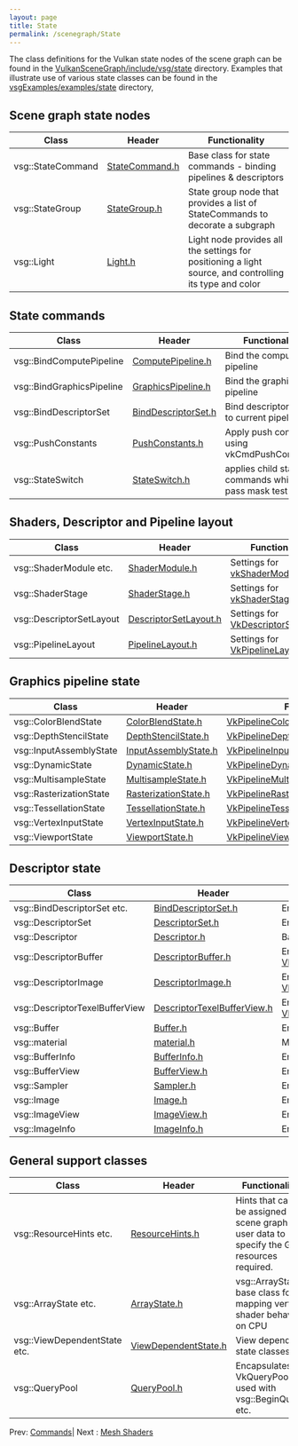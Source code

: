 ```yaml
---
layout: page
title: State
permalink: /scenegraph/State
---
```


The class definitions for the Vulkan state nodes of the scene graph can be found in the [VulkanSceneGraph/include/vsg/state](https://github.com/vsg-dev/VulkanSceneGraph/blob/master/include/vsg/state/) directory.  Examples that illustrate use of various state classes can be found in the [vsgExamples/examples/state](https://github.com/vsg-dev/vsgExamples/tree/master/examples/state) directory,

## Scene graph state nodes

| Class | Header | Functionality |
| --- | --- | --- |
| vsg::StateCommand | [StateCommand.h](https://github.com/vsg-dev/VulkanSceneGraph/blob/master/include/vsg/state/) | Base class for state commands - binding pipelines & descriptors |
| vsg::StateGroup | [StateGroup.h](https://github.com/vsg-dev/VulkanSceneGraph/blob/master/include/vsg/nodes/StateGroup.h) | State group node that provides a list of StateCommands to decorate a subgraph |
| vsg::Light | [Light.h](https://github.com/vsg-dev/VulkanSceneGraph/blob/master/include/vsg/nodes/Light.h) | Light node provides all the settings for positioning a light source, and controlling its type and color |

## State commands

| Class | Header | Functionality |
| --- | --- | --- |
| vsg::BindComputePipeline | [ComputePipeline.h](https://github.com/vsg-dev/VulkanSceneGraph/blob/master/include/vsg/state/ComputePipeline.h) | Bind the compute pipeline |
| vsg::BindGraphicsPipeline | [GraphicsPipeline.h](https://github.com/vsg-dev/VulkanSceneGraph/blob/master/include/vsg/state/GraphicsPipeline.h) | Bind the graphics pipeline |
| vsg::BindDescriptorSet | [BindDescriptorSet.h](https://github.com/vsg-dev/VulkanSceneGraph/blob/master/include/vsg/state/BindDescriptorSet.h) | Bind descriptor sets to current pipeline |
| vsg::PushConstants | [PushConstants.h](https://github.com/vsg-dev/VulkanSceneGraph/blob/master/include/vsg/state/PushConstants.h) |  Apply push constants using vkCmdPushConstants |
| vsg::StateSwitch | [StateSwitch.h](https://github.com/vsg-dev/VulkanSceneGraph/blob/master/include/vsg/state/StateSwitch.h) | applies child state commands which pass mask test |

## Shaders, Descriptor and Pipeline layout

| Class | Header | Functionality |
| --- | --- | --- |
| vsg::ShaderModule etc. | [ShaderModule.h](https://github.com/vsg-dev/VulkanSceneGraph/blob/master/include/vsg/state/ShaderModule.h) | Settings for [vkShaderModule](https://registry.khronos.org/vulkan/specs/1.3-extensions/man/html/VkShaderModuleCreateInfo.html) |
| vsg::ShaderStage | [ShaderStage.h](https://github.com/vsg-dev/VulkanSceneGraph/blob/master/include/vsg/state/ShaderStage.h) | Settings for [vkShaderStage](https://registry.khronos.org/vulkan/specs/1.3-extensions/man/html/VkPipelineShaderStageCreateInfo.html) |
| vsg::DescriptorSetLayout | [DescriptorSetLayout.h](https://github.com/vsg-dev/VulkanSceneGraph/blob/master/include/vsg/state/DescriptorSetLayout.h) | Settings for [VkDescriptorSetLayout](https://registry.khronos.org/vulkan/specs/1.3-extensions/man/html/VkDescriptorSetLayoutCreateInfo.html) |
| vsg::PipelineLayout | [PipelineLayout.h](https://github.com/vsg-dev/VulkanSceneGraph/blob/master/include/vsg/state/PipelineLayout.h) | Settings for [VkPipelineLayout](https://registry.khronos.org/vulkan/specs/1.3-extensions/man/html/VkPipelineLayoutCreateInfo.html) |

## Graphics pipeline state

| Class | Header | Functionality |
| --- | --- | --- |
| vsg::ColorBlendState | [ColorBlendState.h](https://github.com/vsg-dev/VulkanSceneGraph/blob/master/include/vsg/state/ColorBlendState.h) | [VkPipelineColorBlendStateCreateInfo](https://registry.khronos.org/vulkan/specs/1.3-extensions/man/html/VkPipelineColorBlendStateCreateInfo.html) |
| vsg::DepthStencilState | [DepthStencilState.h](https://github.com/vsg-dev/VulkanSceneGraph/blob/master/include/vsg/state/DepthStencilState.h) | [VkPipelineDepthStencilStateCreateInfo](https://registry.khronos.org/vulkan/specs/1.3-extensions/man/html/VkPipelineDepthStencilStateCreateInfo.html)|
| vsg::InputAssemblyState| [InputAssemblyState.h](https://github.com/vsg-dev/VulkanSceneGraph/blob/master/include/vsg/state/InputAssemblyState.h) | [VkPipelineInputAssemblyStateCreateInfo](https://registry.khronos.org/vulkan/specs/1.3-extensions/man/html/VkPipelineInputAssemblyStateCreateInfo.html) |
| vsg::DynamicState | [DynamicState.h](https://github.com/vsg-dev/VulkanSceneGraph/blob/master/include/vsg/state/DynamicState.h) | [VkPipelineDynamicStateCreateInfo](https://registry.khronos.org/vulkan/specs/1.3-extensions/man/html/VkPipelineDynamicStateCreateInfo.html) |
| vsg::MultisampleState | [MultisampleState.h](https://github.com/vsg-dev/VulkanSceneGraph/blob/master/include/vsg/state/MultisampleState.h) | [VkPipelineMultisampleStateCreateInfo](https://registry.khronos.org/vulkan/specs/1.3-extensions/man/html/VkPipelineMultisampleStateCreateInfo.html) |
| vsg::RasterizationState | [RasterizationState.h](https://github.com/vsg-dev/VulkanSceneGraph/blob/master/include/vsg/state/RasterizationState.h) | [VkPipelineRasterizationStateCreateInfo](https://registry.khronos.org/vulkan/specs/1.3-extensions/man/html/VkPipelineRasterizationStateCreateInfo.html) |
| vsg::TessellationState | [TessellationState.h](https://github.com/vsg-dev/VulkanSceneGraph/blob/master/include/vsg/state/TessellationState.h) | [VkPipelineTessellationStateCreateInfo](https://registry.khronos.org/vulkan/specs/1.3-extensions/man/html/VkPipelineTessellationStateCreateInfo.html) |
| vsg::VertexInputState | [VertexInputState.h](https://github.com/vsg-dev/VulkanSceneGraph/blob/master/include/vsg/state/VertexInputState.h) | [VkPipelineVertexInputStateCreateInfo](https://registry.khronos.org/vulkan/specs/1.3-extensions/man/html/VkPipelineVertexInputStateCreateInfo.html) |
| vsg::ViewportState| [ViewportState.h](https://github.com/vsg-dev/VulkanSceneGraph/blob/master/include/vsg/state/ViewportState.h) | [VkPipelineViewportStateCreateInfo](https://registry.khronos.org/vulkan/specs/1.3-extensions/man/html/VkPipelineViewportStateCreateInfo.html) |

## Descriptor state

| Class | Header | Functionality |
| --- | --- | --- |
| vsg::BindDescriptorSet etc. | [BindDescriptorSet.h](https://github.com/vsg-dev/VulkanSceneGraph/blob/master/include/vsg/state/BindDescriptorSet.h) | Encapsulates [vkCmdBindDescriptors](https://registry.khronos.org/vulkan/specs/1.3-extensions/man/html/vkCmdBindDescriptorSets.html) |
| vsg::DescriptorSet | [DescriptorSet.h](https://github.com/vsg-dev/VulkanSceneGraph/blob/master/include/vsg/state/DescriptorSet.h) | Encapsulates [VkDescriptorSet](https://registry.khronos.org/vulkan/specs/1.3-extensions/man/html/VkDescriptorSetAllocateInfo.html)|
| vsg::Descriptor | [Descriptor.h](https://github.com/vsg-dev/VulkanSceneGraph/blob/master/include/vsg/state/Descriptor.h) | Base class for [Descriptors](https://registry.khronos.org/vulkan/specs/1.3-extensions/man/html/VkWriteDescriptorSet.html) |
| vsg::DescriptorBuffer | [DescriptorBuffer.h](https://github.com/vsg-dev/VulkanSceneGraph/blob/master/include/vsg/state/DescriptorBuffer.h) | Encapsulates [VkWriteDescriptorSet.pBufferInfo](https://registry.khronos.org/vulkan/specs/1.3-extensions/man/html/VkWriteDescriptorSet.html) |
| vsg::DescriptorImage | [DescriptorImage.h](https://github.com/vsg-dev/VulkanSceneGraph/blob/master/include/vsg/state/DescriptorImage.h) | Encapsulates [VkWriteDescriptorSet.pImageInfo](https://registry.khronos.org/vulkan/specs/1.3-extensions/man/html/VkWriteDescriptorSet.html) |
| vsg::DescriptorTexelBufferView | [DescriptorTexelBufferView.h](https://github.com/vsg-dev/VulkanSceneGraph/blob/master/include/vsg/state/DescriptorTexelBufferView.h) | Encapsulates [VkWriteDescriptorSet.pTexelBufferViews](https://registry.khronos.org/vulkan/specs/1.3-extensions/man/html/VkWriteDescriptorSet.html) |
| vsg::Buffer | [Buffer.h](https://github.com/vsg-dev/VulkanSceneGraph/blob/master/include/vsg/state/Buffer.h) | Encapsulates [VkBuffer](https://registry.khronos.org/vulkan/specs/1.3-extensions/man/html/VkBufferCreateInfo.html) |
| vsg::material | [material.h](https://github.com/vsg-dev/VulkanSceneGraph/blob/master/include/vsg/state/material.h) | Material vsg::Data types |
| vsg::BufferInfo | [BufferInfo.h](https://github.com/vsg-dev/VulkanSceneGraph/blob/master/include/vsg/state/BufferInfo.h) | Encapsulates [VkDescriptorBufferInfo](https://registry.khronos.org/vulkan/specs/1.3-extensions/man/html/VkDescriptorBufferInfo.html) |
| vsg::BufferView | [BufferView.h](https://github.com/vsg-dev/VulkanSceneGraph/blob/master/include/vsg/state/BufferView.h) | Encapsulates [VkBufferView](https://registry.khronos.org/vulkan/specs/1.3-extensions/man/html/VkBufferViewCreateInfo.html) |
| vsg::Sampler | [Sampler.h](https://github.com/vsg-dev/VulkanSceneGraph/blob/master/include/vsg/state/Sampler.h) | Encapsulates [VkSampler](https://registry.khronos.org/vulkan/specs/1.3-extensions/man/html/VkSamplerCreateInfo.html) |
| vsg::Image | [Image.h](https://github.com/vsg-dev/VulkanSceneGraph/blob/master/include/vsg/state/Image.h) | Encapsulation of [VkImage](https://registry.khronos.org/vulkan/specs/1.3-extensions/man/html/VkImageCreateInfo.html) |
| vsg::ImageView | [ImageView.h](https://github.com/vsg-dev/VulkanSceneGraph/blob/master/include/vsg/state/ImageView.h) | Encapsulation of [VkImageView](https://registry.khronos.org/vulkan/specs/1.3-extensions/man/html/VkImageViewCreateInfo.html) |
| vsg::ImageInfo | [ImageInfo.h](https://github.com/vsg-dev/VulkanSceneGraph/blob/master/include/vsg/state/ImageInfo.h) | Encapsulates [VkDescriptorImageInfo](https://registry.khronos.org/vulkan/specs/1.3-extensions/man/html/VkDescriptorImageInfo.html) |

## General support classes

| Class | Header | Functionality |
| --- | --- | --- |
| vsg::ResourceHints etc. | [ResourceHints.h](https://github.com/vsg-dev/VulkanSceneGraph/blob/master/include/vsg/state/ResourceHints.h) | Hints that can be assigned to a scene graph as user data to specify the GPU resources required. |
| vsg::ArrayState etc. | [ArrayState.h](https://github.com/vsg-dev/VulkanSceneGraph/blob/master/include/vsg/state/ArrayState.h) | vsg::ArrayState base class for mapping vertex shader behavior on CPU |
| vsg::ViewDependentState etc. | [ViewDependentState.h](https://github.com/vsg-dev/VulkanSceneGraph/blob/master/include/vsg/state/ViewDependentState.h) | View dependent state classes |
| vsg::QueryPool | [QueryPool.h](https://github.com/vsg-dev/VulkanSceneGraph/blob/master/include/vsg/state/QueryPool.h) | Encapsulates VkQueryPool, used with vsg::BeginQuery etc. |

Prev: [Commands](Commands.md)| Next : [Mesh Shaders](MeshShaders.md)

